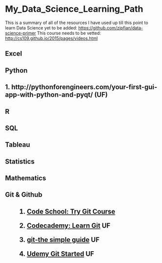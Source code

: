 # My_Data_Science_Learning_Path
This is a summary of all of the resources I have used up till this point to learn Data Science 
yet to be added: https://github.com/zipfian/data-science-primer
This course needs to be vetted: http://cs109.github.io/2015/pages/videos.html

<h2>Excel<h2> 


<h2>Python<h2> 
1. http://pythonforengineers.com/your-first-gui-app-with-python-and-pyqt/ (UF)

<h2>R<h2> 

<h2>SQL<h2>


<h2>Tableau<h2> 


<h2>Statistics<h2> 

<h2>Mathematics<h2>

<h2>Git & Github <h2>
   <ol>
   
   1. [Code School: Try Git Course](https://www.codeschool.com/courses/try-git) 
   
   2. [Codecademy: Learn Git](https://www.codecademy.com/learn/all) UF
   3. [git-the simple guide](http://rogerdudler.github.io/git-guide/) UF
   4. [Udemy Git Started](https://www.udemy.com/git-started-with-github/learn/v4/content) UF
   
   <ol>
   

